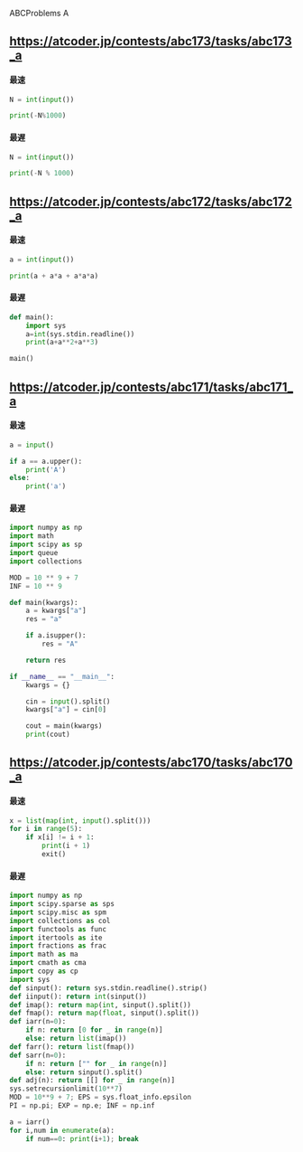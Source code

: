 ABCProblems A

## https://atcoder.jp/contests/abc173/tasks/abc173_a

#### 最速

```python
N = int(input())

print(-N%1000)
```

#### 最遅

```python
N = int(input())

print(-N % 1000)
```

## https://atcoder.jp/contests/abc172/tasks/abc172_a

#### 最速

```python
a = int(input())

print(a + a*a + a*a*a)

```

#### 最遅

```python
def main():
    import sys
    a=int(sys.stdin.readline())
    print(a+a**2+a**3)

main()

```

## https://atcoder.jp/contests/abc171/tasks/abc171_a

#### 最速

```python
a = input()

if a == a.upper():
	print('A')
else:
	print('a')

```

#### 最遅

```python
import numpy as np
import math
import scipy as sp
import queue
import collections

MOD = 10 ** 9 + 7
INF = 10 ** 9

def main(kwargs):
    a = kwargs["a"]
    res = "a"

    if a.isupper():
        res = "A"

    return res

if __name__ == "__main__":
    kwargs = {}

    cin = input().split()
    kwargs["a"] = cin[0]

    cout = main(kwargs)
    print(cout)

```

## https://atcoder.jp/contests/abc170/tasks/abc170_a

#### 最速

```python
x = list(map(int, input().split()))
for i in range(5):
    if x[i] != i + 1:
        print(i + 1)
        exit()

```

#### 最遅

```python
import numpy as np
import scipy.sparse as sps
import scipy.misc as spm
import collections as col
import functools as func
import itertools as ite
import fractions as frac
import math as ma
import cmath as cma
import copy as cp
import sys
def sinput(): return sys.stdin.readline().strip()
def iinput(): return int(sinput())
def imap(): return map(int, sinput().split())
def fmap(): return map(float, sinput().split())
def iarr(n=0):
    if n: return [0 for _ in range(n)]
    else: return list(imap())
def farr(): return list(fmap())
def sarr(n=0):
    if n: return ["" for _ in range(n)]
    else: return sinput().split()
def adj(n): return [[] for _ in range(n)]
sys.setrecursionlimit(10**7)
MOD = 10**9 + 7; EPS = sys.float_info.epsilon
PI = np.pi; EXP = np.e; INF = np.inf

a = iarr()
for i,num in enumerate(a):
    if num==0: print(i+1); break

```
